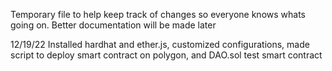 Temporary file to help keep track of changes so everyone knows whats going on. Better documentation will be made later

12/19/22
Installed hardhat and ether.js, customized configurations, made script to deploy smart contract on polygon, and DAO.sol test smart contract
